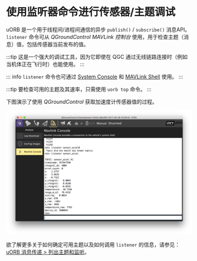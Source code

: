 # 使用监听器命令进行传感器/主题调试

uORB 是一个用于线程间/进程间通信的异步 `publish()` / `subscribe()` 消息API。`listener` 命令可从 _QGroundControl MAVLink 控制台_ 使用，用于检查主题（消息）值，包括传感器当前发布的值。

:::tip
这是一个强大的调试工具，因为它即使在 QGC 通过无线链路连接时（例如当机体正在飞行时）也能使用。
:::

::: info
`listener` 命令也可通过 [System Console](../debug/system_console.md) 和 [MAVLink Shell](../debug/mavlink_shell.md) 使用。
:::

:::tip
要检查可用的主题及其速率，只需使用 `uorb top` 命令。
:::

下图演示了使用 _QGroundControl_ 获取加速度计传感器值的过程。

![QGC MAVLink 控制台](../../assets/gcs/qgc_mavlink_console_listener_command.png)

欲了解更多关于如何确定可用主题以及如何调用 `listener` 的信息，请参见：[uORB 消息传递 > 列出主题和监听](../middleware/uorb.md#listing-topics-and-listening-in)。